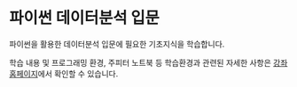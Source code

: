 파이썬 데이터분석 입문
===

파이썬을 활용한 데이터분석 입문에 필요한 기초지식을 학습합니다.

학습 내용 및 프로그래밍 환경, 주피터 노트북 등 학습환경과 관련된 자세한 사항은 
[강좌 홈페이지](https://formal.hknu.ac.kr/Gongsu-DataSci/)에서 
확인할 수 있습니다.